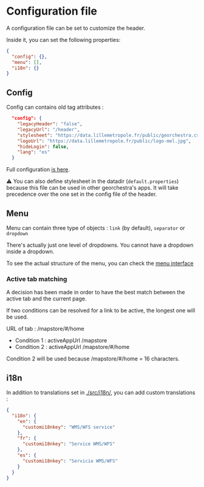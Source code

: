 # Configuration file

A configuration file can be set to customize the header. 

Inside it, you can set the following properties:
```json
{
  "config": {},
  "menu": [],
  "i18n": {}
}
```

## Config

Config can contains old tag attributes :
```json
  "config": {
    "legacyHeader": "false",
    "legacyUrl": "/header",
    "stylesheet": "https://data.lillemetropole.fr/public/georchestra.css",
    "logoUrl": "https://data.lillemetropole.fr/public/logo-mel.jpg",
    "hideLogin": false,
    "lang": "es"
  }
```

Full configuration [is here](https://github.com/georchestra/header/blob/main/src/config-interfaces.ts#L32-L53).

:warning: You can also define stylesheet in the datadir (`default.properties`) because this file can be used in other georchestra's apps. It will take precedence over the one set in the config file of the header.

## Menu

Menu can contain three type of objects : `link` (by default), `separator` or `dropdown`

There's actually just one level of dropdowns. You cannot have a dropdown inside a dropdown.

To see the actual structure of the menu, you can check the [menu interface](./src/default-config.json)

### Active tab matching 

A decision has been made in order to have the best match between the active tab and the current page. 

If two conditions can be resolved for a link to be active, the longest one will be used.

URL of tab : /mapstore/#/home

- Condition 1 : activeAppUrl /mapstore 
- Condition 2 : activeAppUrl /mapstore/#/home

Condition 2 will be used because /mapstore/#/home = 16 characters.


## i18n

In addition to translations set in [./src/i18n/](./src/i18n/), you can add custom translations : 
```json
{
  "i18n": {
    "en": {
      "customi18nkey": "WMS/WFS service"
    },
    "fr": {
      "customi18nkey": "Service WMS/WFS"
    },
    "es": {
      "customi18nkey": "Servicio WMS/WFS"
    }
  }
}
```